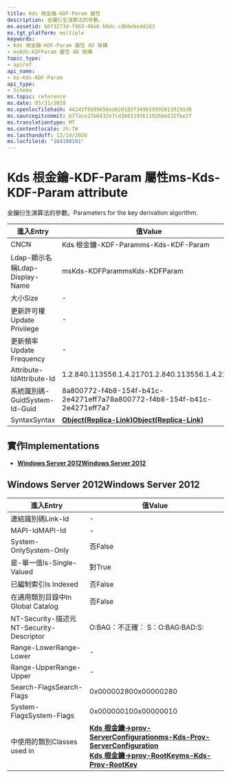 ```yaml
---
title: Kds 根金鑰-KDF-Param 屬性
description: 金鑰衍生演算法的參數。
ms.assetid: 66f3273d-f963-48e6-b0dc-c8bbebe4d2d3
ms.tgt_platform: multiple
keywords:
- Kds 根金鑰-KDF-Param 屬性 AD 架構
- msKds-KDFParam 屬性 AD 架構
topic_type:
- apiref
api_name:
- ms-Kds-KDF-Param
api_type:
- Schema
ms.topic: reference
ms.date: 05/31/2018
ms.openlocfilehash: 44243f8d89658eab20183f349b195958119291d6
ms.sourcegitcommit: b77ace27b0432e7cd3863191b11926be032fbe2f
ms.translationtype: MT
ms.contentlocale: zh-TW
ms.lasthandoff: 12/14/2020
ms.locfileid: "104108101"
---
```

# <a name="ms-kds-kdf-param-attribute"></a><span data-ttu-id="54437-105">Kds 根金鑰-KDF-Param 屬性</span><span class="sxs-lookup"><span data-stu-id="54437-105">ms-Kds-KDF-Param attribute</span></span>

<span data-ttu-id="54437-106">金鑰衍生演算法的參數。</span><span class="sxs-lookup"><span data-stu-id="54437-106">Parameters for the key derivation algorithm.</span></span>



| <span data-ttu-id="54437-107">進入</span><span class="sxs-lookup"><span data-stu-id="54437-107">Entry</span></span> | <span data-ttu-id="54437-108">值</span><span class="sxs-lookup"><span data-stu-id="54437-108">Value</span></span> |
|-------------------|-------------------------------------------------------|
| <span data-ttu-id="54437-109">CN</span><span class="sxs-lookup"><span data-stu-id="54437-109">CN</span></span>                | <span data-ttu-id="54437-110">Kds 根金鑰-KDF-Param</span><span class="sxs-lookup"><span data-stu-id="54437-110">ms-Kds-KDF-Param</span></span>                                      |
| <span data-ttu-id="54437-111">Ldap-顯示名稱</span><span class="sxs-lookup"><span data-stu-id="54437-111">Ldap-Display-Name</span></span> | <span data-ttu-id="54437-112">msKds-KDFParam</span><span class="sxs-lookup"><span data-stu-id="54437-112">msKds-KDFParam</span></span>                                        |
| <span data-ttu-id="54437-113">大小</span><span class="sxs-lookup"><span data-stu-id="54437-113">Size</span></span>              | \-                                                    |
| <span data-ttu-id="54437-114">更新許可權</span><span class="sxs-lookup"><span data-stu-id="54437-114">Update Privilege</span></span>  | \-                                                    |
| <span data-ttu-id="54437-115">更新頻率</span><span class="sxs-lookup"><span data-stu-id="54437-115">Update Frequency</span></span>  | \-                                                    |
| <span data-ttu-id="54437-116">Attribute-Id</span><span class="sxs-lookup"><span data-stu-id="54437-116">Attribute-Id</span></span>      | <span data-ttu-id="54437-117">1.2.840.113556.1.4.2170</span><span class="sxs-lookup"><span data-stu-id="54437-117">1.2.840.113556.1.4.2170</span></span>                               |
| <span data-ttu-id="54437-118">系統識別碼-Guid</span><span class="sxs-lookup"><span data-stu-id="54437-118">System-Id-Guid</span></span>    | <span data-ttu-id="54437-119">8a800772-f4b8-154f-b41c-2e4271eff7a7</span><span class="sxs-lookup"><span data-stu-id="54437-119">8a800772-f4b8-154f-b41c-2e4271eff7a7</span></span>                  |
| <span data-ttu-id="54437-120">Syntax</span><span class="sxs-lookup"><span data-stu-id="54437-120">Syntax</span></span>            | [<span data-ttu-id="54437-121">**Object(Replica-Link)**</span><span class="sxs-lookup"><span data-stu-id="54437-121">**Object(Replica-Link)**</span></span>](s-object-replica-link.md) |



## <a name="implementations"></a><span data-ttu-id="54437-122">實作</span><span class="sxs-lookup"><span data-stu-id="54437-122">Implementations</span></span>

-   [<span data-ttu-id="54437-123">**Windows Server 2012**</span><span class="sxs-lookup"><span data-stu-id="54437-123">**Windows Server 2012**</span></span>](#windows-server-2012)

## <a name="windows-server-2012"></a><span data-ttu-id="54437-124">Windows Server 2012</span><span class="sxs-lookup"><span data-stu-id="54437-124">Windows Server 2012</span></span>



| <span data-ttu-id="54437-125">進入</span><span class="sxs-lookup"><span data-stu-id="54437-125">Entry</span></span> | <span data-ttu-id="54437-126">值</span><span class="sxs-lookup"><span data-stu-id="54437-126">Value</span></span> |
|------------------------|-----------------------------------------------------------------------------------------------------------------------------------------------------|
| <span data-ttu-id="54437-127">連結識別碼</span><span class="sxs-lookup"><span data-stu-id="54437-127">Link-Id</span></span>                | \-                                                                                                                                                  |
| <span data-ttu-id="54437-128">MAPI-Id</span><span class="sxs-lookup"><span data-stu-id="54437-128">MAPI-Id</span></span>                | \-                                                                                                                                                  |
| <span data-ttu-id="54437-129">System-Only</span><span class="sxs-lookup"><span data-stu-id="54437-129">System-Only</span></span>            | <span data-ttu-id="54437-130">否</span><span class="sxs-lookup"><span data-stu-id="54437-130">False</span></span>                                                                                                                                               |
| <span data-ttu-id="54437-131">是-單一值</span><span class="sxs-lookup"><span data-stu-id="54437-131">Is-Single-Valued</span></span>       | <span data-ttu-id="54437-132">對</span><span class="sxs-lookup"><span data-stu-id="54437-132">True</span></span>                                                                                                                                                |
| <span data-ttu-id="54437-133">已編制索引</span><span class="sxs-lookup"><span data-stu-id="54437-133">Is Indexed</span></span>             | <span data-ttu-id="54437-134">否</span><span class="sxs-lookup"><span data-stu-id="54437-134">False</span></span>                                                                                                                                               |
| <span data-ttu-id="54437-135">在通用類別目錄中</span><span class="sxs-lookup"><span data-stu-id="54437-135">In Global Catalog</span></span>      | <span data-ttu-id="54437-136">否</span><span class="sxs-lookup"><span data-stu-id="54437-136">False</span></span>                                                                                                                                               |
| <span data-ttu-id="54437-137">NT-Security-描述元</span><span class="sxs-lookup"><span data-stu-id="54437-137">NT-Security-Descriptor</span></span> | <span data-ttu-id="54437-138">O:BAG：不正確： S：</span><span class="sxs-lookup"><span data-stu-id="54437-138">O:BAG:BAD:S:</span></span>                                                                                                                                        |
| <span data-ttu-id="54437-139">Range-Lower</span><span class="sxs-lookup"><span data-stu-id="54437-139">Range-Lower</span></span>            | \-                                                                                                                                                  |
| <span data-ttu-id="54437-140">Range-Upper</span><span class="sxs-lookup"><span data-stu-id="54437-140">Range-Upper</span></span>            | \-                                                                                                                                                  |
| <span data-ttu-id="54437-141">Search-Flags</span><span class="sxs-lookup"><span data-stu-id="54437-141">Search-Flags</span></span>           | <span data-ttu-id="54437-142">0x00000280</span><span class="sxs-lookup"><span data-stu-id="54437-142">0x00000280</span></span>                                                                                                                                          |
| <span data-ttu-id="54437-143">System-Flags</span><span class="sxs-lookup"><span data-stu-id="54437-143">System-Flags</span></span>           | <span data-ttu-id="54437-144">0x00000010</span><span class="sxs-lookup"><span data-stu-id="54437-144">0x00000010</span></span>                                                                                                                                          |
| <span data-ttu-id="54437-145">中使用的類別</span><span class="sxs-lookup"><span data-stu-id="54437-145">Classes used in</span></span>        | [<span data-ttu-id="54437-146">**Kds 根金鑰->prov-ServerConfiguration**</span><span class="sxs-lookup"><span data-stu-id="54437-146">**ms-Kds-Prov-ServerConfiguration**</span></span>](c-mskds-provserverconfiguration.md)<br/> [<span data-ttu-id="54437-147">**Kds 根金鑰->prov-RootKey**</span><span class="sxs-lookup"><span data-stu-id="54437-147">**ms-Kds-Prov-RootKey**</span></span>](c-mskds-provrootkey.md)<br/> |



 

 





